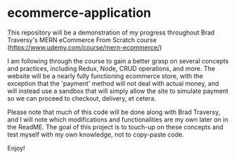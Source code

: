 # ecommerce-application

This repository will be a demonstration of my progress throughout Brad Traversy's MERN eCommerce From Scratch course (https://www.udemy.com/course/mern-ecommerce/)

I am following through the course to gain a better grasp on several concepts and practices, including Redux, Node, CRUD operations, and more.  The website will be a nearly fully functioning ecommerce store, with the exception that the 'payment' method will not deal with actual money, and will instead use a sandbox that will simply allow the site to simulate payment so we can proceed to checkout, delivery, et cetera.

Please note that much of this code will be done along with Brad Traversy, and I will note which modifications and functionalities are my own later on in the ReadME. The goal of this project is to touch-up on these concepts and test myself with my own knowledge, not to copy-paste code.

Enjoy!
